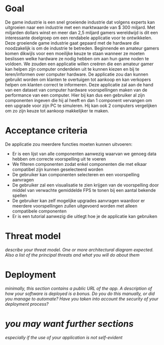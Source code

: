 # Goal
De game industrie is een snel groeiende industrie dat volgens experts kan uitgroeien naar een industrie met een marktwaarde van $ 300 miljard. Met miljarden dollars winst en meer dan 2,5
miljard gamers wereldwijd is dit een interessante doelgroep om een rendabele applicatie voor te ontwikkelen. Deze groeiende game industrie gaat gepaard met de hardware die noodzakelijk is om de industrie te betreden. Beginnende en amateur gamers komen dikwijls voor een moeilijke keuze te staan wanneer ze moeten beslissen welke hardware ze nodig hebben om aan hun game noden te voldoen. We zouden een applicatie willen creëren die een amateur gamer kan helpen zijn computer onderdelen uit te kunnen kiezen en bij te leren/informen over computer hardware. De applicatie zou dan kunnen gebruikt worden om klanten te overtuigen tot aankoop en kan verkopers helpen om klanten correct te informeren. Deze applicatie zal aan de hand van een dataset van computer hardware voorspellingen maken van de performance van een computer. Hier bij kan dus een gebruiker al zijn componenten ingeven die hij al heeft en dan 1 component vervangen om een upgrade voor zijn PC te simuleren. Hij kan ook 2 computers vergelijken om zo zijn keuze tot aankoop makkelijker te maken.  

# Acceptance criteria
De applicatie zou meerdere functies moeten kunnen uitvoeren:
- Er is een lijst van alle componenten aanwezig waarvan we genoeg data hebben om correcte voorspelling uit te voeren
- We filteren componenten zodat enkel componenten die met elkaar compatibel zijn kunnen geselecteerd worden
- De gebruiker kan componenten selecteren en een voorspelling aanvragen
- De gebruiker zal een visualisatie te zien krijgen van de voorspelling door middel van verwachte gemiddelde FPS te tonen bij een aantal bekende spellen
- De gebruiker kan zelf mogelijke upgrades aanvragen waardoor er meerdere voorspellingen zullen uitgevoerd worden met alleen compatibele componenten
- Er is een tutorial aanwezig die uitlegt hoe je de applicatie kan gebruiken

# Threat model
*describe your threat model. One or more architectural diagram expected. Also a list of the principal threats and what you will do about them*
# Deployment
*minimally, this section contains a public URL of the app. A description of how your software is deployed is a bonus. Do you do this manually, or did you manage to automate? Have you taken into account the security of your deployment process?*
# *you may want further sections*
*especially if the use of your application is not self-evident*
